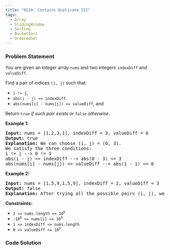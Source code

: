 ```yaml
---
title: "0220: Contains Duplicate III"
tags:
  - Array
  - SlidingWindow
  - Sorting
  - BucketSort
  - OrderedSet
---
```

### Problem Statement

<p>You are given an integer array <code>nums</code> and two integers <code>indexDiff</code> and <code>valueDiff</code>.</p>

<p>Find a pair of indices <code>(i, j)</code> such that:</p>

<ul>
	<li><code>i != j</code>,</li>
	<li><code>abs(i - j) &lt;= indexDiff</code>.</li>
	<li><code>abs(nums[i] - nums[j]) &lt;= valueDiff</code>, and</li>
</ul>

<p>Return <code>true</code><em> if such pair exists or </em><code>false</code><em> otherwise</em>.</p>


<p><strong class="example">Example 1:</strong></p>

<pre>
<strong>Input:</strong> nums = [1,2,3,1], indexDiff = 3, valueDiff = 0
<strong>Output:</strong> true
<strong>Explanation:</strong> We can choose (i, j) = (0, 3).
We satisfy the three conditions:
i != j --&gt; 0 != 3
abs(i - j) &lt;= indexDiff --&gt; abs(0 - 3) &lt;= 3
abs(nums[i] - nums[j]) &lt;= valueDiff --&gt; abs(1 - 1) &lt;= 0
</pre>

<p><strong class="example">Example 2:</strong></p>

<pre>
<strong>Input:</strong> nums = [1,5,9,1,5,9], indexDiff = 2, valueDiff = 3
<strong>Output:</strong> false
<strong>Explanation:</strong> After trying all the possible pairs (i, j), we cannot satisfy the three conditions, so we return false.
</pre>


<p><strong>Constraints:</strong></p>

<ul>
	<li><code>2 &lt;= nums.length &lt;= 10<sup>5</sup></code></li>
	<li><code>-10<sup>9</sup> &lt;= nums[i] &lt;= 10<sup>9</sup></code></li>
	<li><code>1 &lt;= indexDiff &lt;= nums.length</code></li>
	<li><code>0 &lt;= valueDiff &lt;= 10<sup>9</sup></code></li>
</ul>


### Code Solution

```python

```

